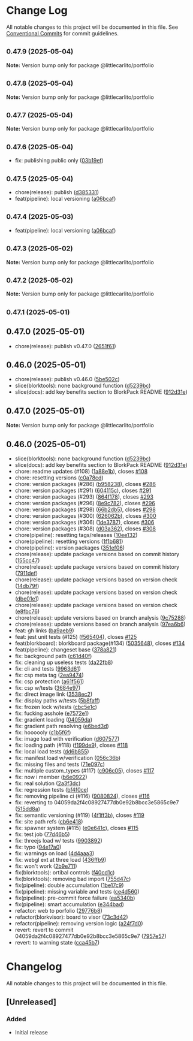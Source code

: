 # Change Log

All notable changes to this project will be documented in this file.
See [Conventional Commits](https://conventionalcommits.org) for commit guidelines.

## <small>0.47.9 (2025-05-04)</small>

**Note:** Version bump only for package @littlecarlito/portfolio

## <small>0.47.8 (2025-05-04)</small>

**Note:** Version bump only for package @littlecarlito/portfolio

## <small>0.47.7 (2025-05-04)</small>

**Note:** Version bump only for package @littlecarlito/portfolio

## <small>0.47.6 (2025-05-04)</small>

- fix: publishing public only ([03b19ef](https://github.com/littlecarlito/threejs_site/commit/03b19ef))

## <small>0.47.5 (2025-05-04)</small>

- chore(release): publish ([d385331](https://github.com/littlecarlito/threejs_site/commit/d385331))
- feat(pipeline): local versioning ([a06bcaf](https://github.com/littlecarlito/threejs_site/commit/a06bcaf))

## <small>0.47.4 (2025-05-03)</small>

- feat(pipeline): local versioning ([a06bcaf](https://github.com/littlecarlito/threejs_site/commit/a06bcaf))

## <small>0.47.3 (2025-05-02)</small>

**Note:** Version bump only for package @littlecarlito/portfolio

## <small>0.47.2 (2025-05-02)</small>

**Note:** Version bump only for package @littlecarlito/portfolio

## <small>0.47.1 (2025-05-01)</small>

## 0.47.0 (2025-05-01)

- chore(release): publish v0.47.0 ([2651f61](https://github.com/littlecarlito/threejs_site/commit/2651f61))

## 0.46.0 (2025-05-01)

- chore(release): publish v0.46.0 ([5be502c](https://github.com/littlecarlito/threejs_site/commit/5be502c))
- slice(blorktools): none background function ([d5239bc](https://github.com/littlecarlito/threejs_site/commit/d5239bc))
- slice(docs): add key benefits section to BlorkPack README ([912d31e](https://github.com/littlecarlito/threejs_site/commit/912d31e))

## 0.47.0 (2025-05-01)

**Note:** Version bump only for package @littlecarlito/portfolio

## 0.46.0 (2025-05-01)

- slice(blorktools): none background function ([d5239bc](https://github.com/littlecarlito/threejs_site/commit/d5239bc))
- slice(docs): add key benefits section to BlorkPack README ([912d31e](https://github.com/littlecarlito/threejs_site/commit/912d31e))
- chore: readme updates (#108) ([1a88e1b](https://github.com/littlecarlito/threejs_site/commit/1a88e1b)), closes [#108](https://github.com/littlecarlito/threejs_site/issues/108)
- chore: resetting versions ([c0a78cd](https://github.com/littlecarlito/threejs_site/commit/c0a78cd))
- chore: version packages (#286) ([b958238](https://github.com/littlecarlito/threejs_site/commit/b958238)), closes [#286](https://github.com/littlecarlito/threejs_site/issues/286)
- chore: version packages (#291) ([604115c](https://github.com/littlecarlito/threejs_site/commit/604115c)), closes [#291](https://github.com/littlecarlito/threejs_site/issues/291)
- chore: version packages (#293) ([864f178](https://github.com/littlecarlito/threejs_site/commit/864f178)), closes [#293](https://github.com/littlecarlito/threejs_site/issues/293)
- chore: version packages (#296) ([8e9c782](https://github.com/littlecarlito/threejs_site/commit/8e9c782)), closes [#296](https://github.com/littlecarlito/threejs_site/issues/296)
- chore: version packages (#298) ([66b2db5](https://github.com/littlecarlito/threejs_site/commit/66b2db5)), closes [#298](https://github.com/littlecarlito/threejs_site/issues/298)
- chore: version packages (#300) ([626062b](https://github.com/littlecarlito/threejs_site/commit/626062b)), closes [#300](https://github.com/littlecarlito/threejs_site/issues/300)
- chore: version packages (#306) ([1de3787](https://github.com/littlecarlito/threejs_site/commit/1de3787)), closes [#306](https://github.com/littlecarlito/threejs_site/issues/306)
- chore: version packages (#308) ([d03a362](https://github.com/littlecarlito/threejs_site/commit/d03a362)), closes [#308](https://github.com/littlecarlito/threejs_site/issues/308)
- chore(pipeline): resetting tags/releases ([10ee132](https://github.com/littlecarlito/threejs_site/commit/10ee132))
- chore(pipeline): resetting versions ([1f1b681](https://github.com/littlecarlito/threejs_site/commit/1f1b681))
- chore(pipeline): version packages ([351ef06](https://github.com/littlecarlito/threejs_site/commit/351ef06))
- chore(release): update package versions based on commit history ([155cc47](https://github.com/littlecarlito/threejs_site/commit/155cc47))
- chore(release): update package versions based on commit history ([7911def](https://github.com/littlecarlito/threejs_site/commit/7911def))
- chore(release): update package versions based on version check ([14db79f](https://github.com/littlecarlito/threejs_site/commit/14db79f))
- chore(release): update package versions based on version check ([dbe01e1](https://github.com/littlecarlito/threejs_site/commit/dbe01e1))
- chore(release): update package versions based on version check ([e8fbc76](https://github.com/littlecarlito/threejs_site/commit/e8fbc76))
- chore(release): update versions based on branch analysis ([9c75288](https://github.com/littlecarlito/threejs_site/commit/9c75288))
- chore(release): update versions based on branch analysis ([97ea6b6](https://github.com/littlecarlito/threejs_site/commit/97ea6b6))
- feat: gh links ([ba9aeb9](https://github.com/littlecarlito/threejs_site/commit/ba9aeb9))
- feat: jest unit tests (#125) ([f565404](https://github.com/littlecarlito/threejs_site/commit/f565404)), closes [#125](https://github.com/littlecarlito/threejs_site/issues/125)
- feat(blorkboard): blorkboard package(#134) ([5035648](https://github.com/littlecarlito/threejs_site/commit/5035648)), closes [#134](https://github.com/littlecarlito/threejs_site/issues/134)
- feat(pipeline): changeset base ([378a821](https://github.com/littlecarlito/threejs_site/commit/378a821))
- fix: background path ([c61d40f](https://github.com/littlecarlito/threejs_site/commit/c61d40f))
- fix: cleaning up useless tests ([da22fb8](https://github.com/littlecarlito/threejs_site/commit/da22fb8))
- fix: cli and tests ([9963d61](https://github.com/littlecarlito/threejs_site/commit/9963d61))
- fix: csp meta tag ([2ea9474](https://github.com/littlecarlito/threejs_site/commit/2ea9474))
- fix: csp protection ([a61f561](https://github.com/littlecarlito/threejs_site/commit/a61f561))
- fix: csp w/tests ([3684e97](https://github.com/littlecarlito/threejs_site/commit/3684e97))
- fix: direct image link ([3538ec2](https://github.com/littlecarlito/threejs_site/commit/3538ec2))
- fix: display paths w/tests ([5b8faff](https://github.com/littlecarlito/threejs_site/commit/5b8faff))
- fix: frozen lock w/tests ([cbc5e1c](https://github.com/littlecarlito/threejs_site/commit/cbc5e1c))
- fix: fucking asshole ([e7572e1](https://github.com/littlecarlito/threejs_site/commit/e7572e1))
- fix: gradient loading ([04059da](https://github.com/littlecarlito/threejs_site/commit/04059da))
- fix: gradient path resolving ([e6bed3d](https://github.com/littlecarlito/threejs_site/commit/e6bed3d))
- fix: hoooooly ([c1b5f6f](https://github.com/littlecarlito/threejs_site/commit/c1b5f6f))
- fix: image load with verification ([d607577](https://github.com/littlecarlito/threejs_site/commit/d607577))
- fix: loading path (#118) ([f199de9](https://github.com/littlecarlito/threejs_site/commit/f199de9)), closes [#118](https://github.com/littlecarlito/threejs_site/issues/118)
- fix: local load tests ([dd6b855](https://github.com/littlecarlito/threejs_site/commit/dd6b855))
- fix: manifest load w/verification ([056c36b](https://github.com/littlecarlito/threejs_site/commit/056c36b))
- fix: missing files and tests ([71e097c](https://github.com/littlecarlito/threejs_site/commit/71e097c))
- fix: multiple custom_types (#117) ([c906c05](https://github.com/littlecarlito/threejs_site/commit/c906c05)), closes [#117](https://github.com/littlecarlito/threejs_site/issues/117)
- fix: now i member ([b6e0922](https://github.com/littlecarlito/threejs_site/commit/b6e0922))
- fix: real solution ([2a3f3dc](https://github.com/littlecarlito/threejs_site/commit/2a3f3dc))
- fix: regression tests ([bf4f0ce](https://github.com/littlecarlito/threejs_site/commit/bf4f0ce))
- fix: removing pipeline ci (#116) ([9080824](https://github.com/littlecarlito/threejs_site/commit/9080824)), closes [#116](https://github.com/littlecarlito/threejs_site/issues/116)
- fix: reverting to 04059da2f4c08927477db0e92b8bcc3e5865c9e7 ([515dd8a](https://github.com/littlecarlito/threejs_site/commit/515dd8a))
- fix: semantic versioning (#119) ([4f1ff3b](https://github.com/littlecarlito/threejs_site/commit/4f1ff3b)), closes [#119](https://github.com/littlecarlito/threejs_site/issues/119)
- fix: site path refs ([cb6e418](https://github.com/littlecarlito/threejs_site/commit/cb6e418))
- fix: spawner system (#115) ([e0e641c](https://github.com/littlecarlito/threejs_site/commit/e0e641c)), closes [#115](https://github.com/littlecarlito/threejs_site/issues/115)
- fix: test job ([77d46b5](https://github.com/littlecarlito/threejs_site/commit/77d46b5))
- fix: threejs load w/ tests ([9903892](https://github.com/littlecarlito/threejs_site/commit/9903892))
- fix: typo ([94e17a0](https://github.com/littlecarlito/threejs_site/commit/94e17a0))
- fix: warnings on load ([4d4aaa3](https://github.com/littlecarlito/threejs_site/commit/4d4aaa3))
- fix: webgl ext at three load ([436ffb9](https://github.com/littlecarlito/threejs_site/commit/436ffb9))
- fix: won't work ([2b9e711](https://github.com/littlecarlito/threejs_site/commit/2b9e711))
- fix(blorktools): ortibal controls ([f40cd1c](https://github.com/littlecarlito/threejs_site/commit/f40cd1c))
- fix(blorktools): removing bad import ([755d47c](https://github.com/littlecarlito/threejs_site/commit/755d47c))
- fix(pipeline): double accumulation ([1be17c9](https://github.com/littlecarlito/threejs_site/commit/1be17c9))
- fix(pipeline): missing variable and tests ([ce4d560](https://github.com/littlecarlito/threejs_site/commit/ce4d560))
- fix(pipeline): pre-commit force failure ([ea5340b](https://github.com/littlecarlito/threejs_site/commit/ea5340b))
- fix(pipeline): smart accumulation ([e344bad](https://github.com/littlecarlito/threejs_site/commit/e344bad))
- refactor: web to porfolio ([29776b8](https://github.com/littlecarlito/threejs_site/commit/29776b8))
- refactor(blorkvisor): board to visor ([73c3d42](https://github.com/littlecarlito/threejs_site/commit/73c3d42))
- refactor(pipeline): removing version logic ([a24f7d0](https://github.com/littlecarlito/threejs_site/commit/a24f7d0))
- revert: revert to commit 04059da2f4c08927477db0e92b8bcc3e5865c9e7 ([7957e57](https://github.com/littlecarlito/threejs_site/commit/7957e57))
- revert: to warning state ([cca45b7](https://github.com/littlecarlito/threejs_site/commit/cca45b7))

# Changelog

All notable changes to this project will be documented in this file.

## [Unreleased]

### Added

- Initial release
